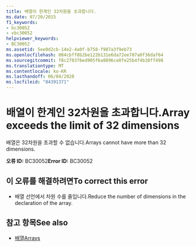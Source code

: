 ```yaml
---
title: 배열이 한계인 32차원을 초과합니다.
ms.date: 07/20/2015
f1_keywords:
- bc30052
- vbc30052
helpviewer_keywords:
- BC30052
ms.assetid: 5ee0d2cb-14e2-4a0f-b758-f987a3f9eb73
ms.openlocfilehash: 084cbff8b2be122b131e6da72ee707a0f36daf64
ms.sourcegitcommit: f8c270376ed905f6a8896ce0fe25b4f4b38ff498
ms.translationtype: MT
ms.contentlocale: ko-KR
ms.lasthandoff: 06/04/2020
ms.locfileid: "84391371"
---
```

# <a name="array-exceeds-the-limit-of-32-dimensions"></a><span data-ttu-id="ac61b-102">배열이 한계인 32차원을 초과합니다.</span><span class="sxs-lookup"><span data-stu-id="ac61b-102">Array exceeds the limit of 32 dimensions</span></span>
<span data-ttu-id="ac61b-103">배열은 32차원을 초과할 수 없습니다.</span><span class="sxs-lookup"><span data-stu-id="ac61b-103">Arrays cannot have more than 32 dimensions.</span></span>  
  
 <span data-ttu-id="ac61b-104">**오류 ID:** BC30052</span><span class="sxs-lookup"><span data-stu-id="ac61b-104">**Error ID:** BC30052</span></span>  
  
## <a name="to-correct-this-error"></a><span data-ttu-id="ac61b-105">이 오류를 해결하려면</span><span class="sxs-lookup"><span data-stu-id="ac61b-105">To correct this error</span></span>  
  
- <span data-ttu-id="ac61b-106">배열 선언에서 차원 수를 줄입니다.</span><span class="sxs-lookup"><span data-stu-id="ac61b-106">Reduce the number of dimensions in the declaration of the array.</span></span>  
  
## <a name="see-also"></a><span data-ttu-id="ac61b-107">참고 항목</span><span class="sxs-lookup"><span data-stu-id="ac61b-107">See also</span></span>

- [<span data-ttu-id="ac61b-108">배열</span><span class="sxs-lookup"><span data-stu-id="ac61b-108">Arrays</span></span>](../programming-guide/language-features/arrays/index.md)
